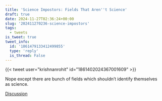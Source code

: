 ```yaml
---
title: 'Science Impostors: Fields That Aren''t Science'
draft: true
date: 2024-11-27T02:36:24+00:00
slug: '202411270236-science-impostors'
tags:
  - tweets
is_tweet: true
tweet_info:
  id: '1861479133412499855'
  type: 'reply'
  is_thread: False
---
```




{{< tweet user="krishnanrohit" id="1861402024367001609" >}}

Nope except there are bunch of fields which shouldn’t identify themselves as science.

[Discussion](https://x.com/sytelus/status/1861479133412499855)
